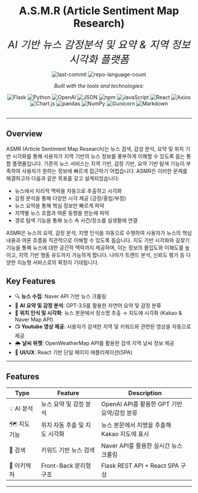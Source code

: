 <div id="top">

<!-- HEADER STYLE: CLASSIC -->
<div align="center">


# A.S.M.R (Article Sentiment Map Research)

<em style="font-size: 2em;">AI 기반 뉴스 감정분석 및 요약 & 지역 정보 시각화 플랫폼</em>

<!-- BADGES -->
<img src="https://img.shields.io/github/last-commit/leegitae00/Search_FE?style=flat&logo=git&logoColor=white&color=0080ff" alt="last-commit">
<img src="https://img.shields.io/github/languages/count/leegitae00/Search_FE?style=flat&color=0080ff" alt="repo-language-count">

<em>Built with the tools and technologies:</em>

<img src="https://img.shields.io/badge/Flask-000000.svg?style=flat&logo=Flask&logoColor=white" alt="Flask">
<img src="https://img.shields.io/badge/Python-3776AB.svg?style=flat&logo=Python&logoColor=white" alt="Python">
<img src="https://img.shields.io/badge/OpenAI-412991.svg?style=flat&logo=OpenAI&logoColor=white" alt="OpenAI">
<img src="https://img.shields.io/badge/JSON-000000.svg?style=flat&logo=JSON&logoColor=white" alt="JSON">
<img src="https://img.shields.io/badge/npm-CB3837.svg?style=flat&logo=npm&logoColor=white" alt="npm">
<img src="https://img.shields.io/badge/JavaScript-F7DF1E.svg?style=flat&logo=JavaScript&logoColor=black" alt="JavaScript">
<img src="https://img.shields.io/badge/React-61DAFB.svg?style=flat&logo=React&logoColor=black" alt="React">
<img src="https://img.shields.io/badge/Axios-5A29E4.svg?style=flat&logo=Axios&logoColor=white" alt="Axios">
<img src="https://img.shields.io/badge/Chart.js-FF6384.svg?style=flat&logo=chartdotjs&logoColor=white" alt="Chart.js">
<img src="https://img.shields.io/badge/pandas-150458.svg?style=flat&logo=pandas&logoColor=white" alt="pandas">
<img src="https://img.shields.io/badge/NumPy-013243.svg?style=flat&logo=NumPy&logoColor=white" alt="NumPy">
<img src="https://img.shields.io/badge/Gunicorn-499848.svg?style=flat&logo=Gunicorn&logoColor=white" alt="Gunicorn">
<img src="https://img.shields.io/badge/Markdown-000000.svg?style=flat&logo=Markdown&logoColor=white" alt="Markdown">

</div>
<br>

---

## Overview

ASMR (Article Sentiment Map Research)는 뉴스 검색, 감성 분석, 요약 및 위치 기반 시각화를 통해 사용자가 지역 기반의 뉴스 정보를 풍부하게 이해할 수 있도록 돕는 통합 플랫폼입니다.
기존의 뉴스 서비스는 지역 기반, 감정 기반, 요약 기반 탐색 기능이 부족하여 사용자가 원하는 정보에 빠르게 접근하기 어렵습니다. ASMR은 이러한 문제를 해결하고자 다음과 같은 목표를 갖고 설계되었습니다:
- 뉴스에서 지리적 맥락을 자동으로 추출하고 시각화
- 감정 분석을 통해 다양한 시각 제공 (긍정/중립/부정)
- 뉴스 요약을 통해 핵심 정보만 빠르게 파악
- 지역별 뉴스 흐름과 여론 동향을 한눈에 파악
- 경로 탐색 기능을 통해 뉴스 속 사건/장소를 실생활에 연결

ASMR은 뉴스의 요약, 감정 분석, 지명 인식을 자동으로 수행하여 사용자가 뉴스의 핵심 내용과 여론 흐름을 직관적으로 이해할 수 있도록 돕습니다. 지도 기반 시각화와 길찾기 기능을 통해 뉴스에 대한 공간적 맥락까지 제공하며, 이는 정보의 몰입도와 이해도를 높이고, 지역 기반 행동 유도까지 가능하게 합니다. 나아가 트렌드 분석, 신뢰도 평가 등 다양한 지능형 서비스로의 확장이 기대됩니다.


## Key Features

- 🔍 **뉴스 수집**: Naver API 기반 뉴스 크롤링
- 🧠 **AI 요약 및 감정 분석**: GPT-3.5를 활용한 자연어 요약 및 감정 분류
- 📍 **위치 인식 및 시각화**: 뉴스 본문에서 장소명 추출 → 지도에 시각화 (Kakao & Naver Map API)
- 📺 **Youtube 영상 제공**: 사용자가 검색한 지역 및 키워드와 관련된 영상을 자동으로 제공 
- 🌦️ **날씨 위젯**: OpenWeatherMap API를 활용한 검색 지역 날씨 정보 제공
- 💬 **UI/UX**: React 기반 단일 페이지 애플리케이션(SPA)


---

## Features

| Type      | Feature           | Description                      |
| --------- | ----------------- | -------------------------------- |
| 💡 AI 분석  | 뉴스 요약 및 감정 분석     | OpenAI API를 활용한 GPT 기반 요약/감정 분류  |
| 🗺️ 지도 기능 | 위치 자동 추출 및 지도 시각화 | 뉴스 본문에서 지명을 추출해 Kakao 지도에 표시     |
| 🔎 검색     | 키워드 기반 뉴스 검색      | Naver API를 활용한 실시간 뉴스 크롤링        |
| 🔌 아키텍처   | Front-Back 분리형 구조 | Flask REST API + React SPA 구성    |


---


